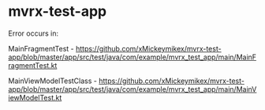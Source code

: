 # mvrx-test-app

Error occurs in:

MainFragmentTest - https://github.com/xMickeymikex/mvrx-test-app/blob/master/app/src/test/java/com/example/mvrx_test_app/main/MainFragmentTest.kt

MainViewModelTestClass - https://github.com/xMickeymikex/mvrx-test-app/blob/master/app/src/test/java/com/example/mvrx_test_app/main/MainViewModelTest.kt
